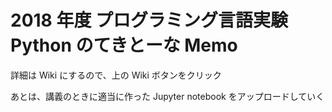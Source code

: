 # 2018 年度 プログラミング言語実験 Python のてきとーな Memo

詳細は Wiki にするので、上の Wiki ボタンをクリック

あとは、講義のときに適当に作った Jupyter notebook をアップロードしていく
